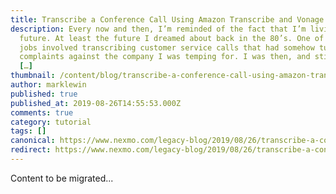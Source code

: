 ```yaml
---
title: Transcribe a Conference Call Using Amazon Transcribe and Vonage
description: Every now and then, I’m reminded of the fact that I’m living in the
  future. At least the future I dreamed about back in the 80’s. One of my first
  jobs involved transcribing customer service calls that had somehow turned into
  complaints against the company I was temping for. I was then, and still am,
  […]
thumbnail: /content/blog/transcribe-a-conference-call-using-amazon-transcribe-dr/Blog_Transcribe_Conference-Call_1200x600.png
author: marklewin
published: true
published_at: 2019-08-26T14:55:53.000Z
comments: true
category: tutorial
tags: []
canonical: https://www.nexmo.com/legacy-blog/2019/08/26/transcribe-a-conference-call-using-amazon-transcribe-dr
redirect: https://www.nexmo.com/legacy-blog/2019/08/26/transcribe-a-conference-call-using-amazon-transcribe-dr
---
```


Content to be migrated...

